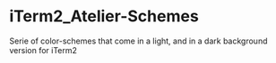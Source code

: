 # iTerm2_Atelier-Schemes
Serie of color-schemes that come in a light, and in a dark background version for iTerm2

